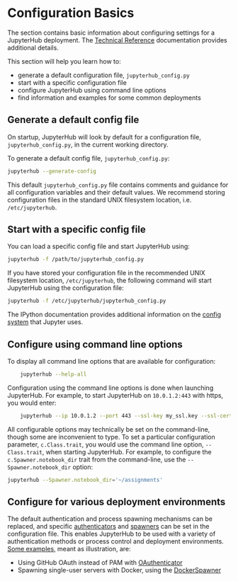 # Configuration Basics

The section contains basic information about configuring settings for a JupyterHub
deployment. The [Technical Reference](../reference/index.html)
documentation provides additional details.

This section will help you learn how to:

- generate a default configuration file, `jupyterhub_config.py`
- start with a specific configuration file
- configure JupyterHub using command line options
- find information and examples for some common deployments

## Generate a default config file

On startup, JupyterHub will look by default for a configuration file,
`jupyterhub_config.py`, in the current working directory.

To generate a default config file, `jupyterhub_config.py`:

```bash
jupyterhub --generate-config
```

This default `jupyterhub_config.py` file contains comments and guidance for all
configuration variables and their default values. We recommend storing
configuration files in the standard UNIX filesystem location, i.e.
`/etc/jupyterhub`.

## Start with a specific config file

You can load a specific config file and start JupyterHub using:

```bash
jupyterhub -f /path/to/jupyterhub_config.py
```

If you have stored your configuration file in the recommended UNIX filesystem
location, `/etc/jupyterhub`, the following command will start JupyterHub using
the configuration file:

```bash
jupyterhub -f /etc/jupyterhub/jupyterhub_config.py
```

The IPython documentation provides additional information on the
[config system](http://ipython.readthedocs.io/en/stable/development/config.html)
that Jupyter uses.

## Configure using command line options

To display all command line options that are available for configuration:

```bash
    jupyterhub --help-all
```

Configuration using the command line options is done when launching JupyterHub.
For example, to start JupyterHub on ``10.0.1.2:443`` with https, you
would enter:

```bash
    jupyterhub --ip 10.0.1.2 --port 443 --ssl-key my_ssl.key --ssl-cert my_ssl.cert
```    

All configurable options may technically be set on the command-line,
though some are inconvenient to type. To set a particular configuration
parameter, `c.Class.trait`, you would use the command line option,
`--Class.trait`, when starting JupyterHub. For example, to configure the
`c.Spawner.notebook_dir` trait from the command-line, use the
`--Spawner.notebook_dir` option:

```bash
jupyterhub --Spawner.notebook_dir='~/assignments'
```

## Configure for various deployment environments

The default authentication and process spawning mechanisms can be replaced, and
specific [authenticators](./authenticators-users-basics.html) and
[spawners](./spawners-basics.html) can be set in the configuration file.
This enables JupyterHub to be used with a variety of authentication methods or
process control and deployment environments. [Some examples](../reference/config-examples.html),
meant as illustration, are:

- Using GitHub OAuth instead of PAM with [OAuthenticator](https://github.com/jupyterhub/oauthenticator)
- Spawning single-user servers with Docker, using the [DockerSpawner](https://github.com/jupyterhub/dockerspawner)

